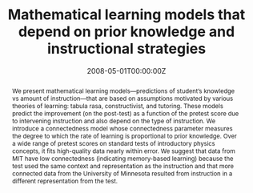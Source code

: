 ---
abstract: "We present mathematical learning models—predictions of student’s knowledge vs amount of instruction—that are based on assumptions motivated by various theories of learning: tabula rasa, constructivist, and tutoring. These models predict the improvement (on the post-test) as a function of the pretest score due to intervening instruction and also depend on the type of instruction. We introduce a connectedness model whose connectedness parameter measures the degree to which the rate of learning is proportional to prior knowledge. Over a wide range of pretest scores on standard tests of introductory physics concepts, it fits high-quality data nearly within error. We suggest that data from MIT have low connectedness (indicating memory-based learning) because the test used the same context and representation as the instruction and that more connected data from the University of Minnesota resulted from instruction in a different representation from the test."
authors: 
- David E. Pritchard
- admin
- Lei Bao
date: "2008-05-01T00:00:00Z"
url_pdf: https://journals.aps.org/prper/pdf/10.1103/PhysRevSTPER.4.010109
featured: false
projects: []
publication: 'Physics Review Special Topics: Physics Education Research'
publication_short: ""
publication_types:
- "2"
publishDate: "2008-05-01T00:00:00Z"
tags:
- Physics education
- Mathematical learning model
- Learning theory
title: "Mathematical learning models that depend on prior knowledge and instructional strategies"
---